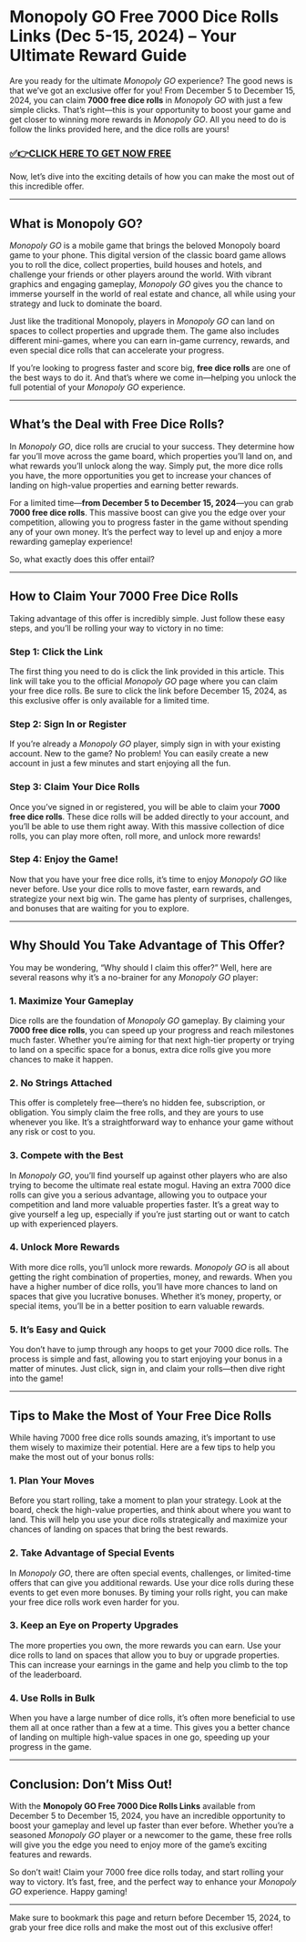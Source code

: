 # Monopoly GO Free 7000 Dice Rolls Links (Dec 5-15, 2024) – Your Ultimate Reward Guide

Are you ready for the ultimate *Monopoly GO* experience? The good news is that we’ve got an exclusive offer for you! From December 5 to December 15, 2024, you can claim **7000 free dice rolls** in *Monopoly GO* with just a few simple clicks. That’s right—this is your opportunity to boost your game and get closer to winning more rewards in *Monopoly GO*. All you need to do is follow the links provided here, and the dice rolls are yours!

### [✅👉CLICK HERE TO GET NOW FREE](https://verifysuper.xyz/m/go/)

Now, let’s dive into the exciting details of how you can make the most out of this incredible offer. 

---

## What is Monopoly GO?

*Monopoly GO* is a mobile game that brings the beloved Monopoly board game to your phone. This digital version of the classic board game allows you to roll the dice, collect properties, build houses and hotels, and challenge your friends or other players around the world. With vibrant graphics and engaging gameplay, *Monopoly GO* gives you the chance to immerse yourself in the world of real estate and chance, all while using your strategy and luck to dominate the board.

Just like the traditional Monopoly, players in *Monopoly GO* can land on spaces to collect properties and upgrade them. The game also includes different mini-games, where you can earn in-game currency, rewards, and even special dice rolls that can accelerate your progress. 

If you’re looking to progress faster and score big, **free dice rolls** are one of the best ways to do it. And that’s where we come in—helping you unlock the full potential of your *Monopoly GO* experience.

---

## What’s the Deal with Free Dice Rolls?

In *Monopoly GO*, dice rolls are crucial to your success. They determine how far you’ll move across the game board, which properties you’ll land on, and what rewards you’ll unlock along the way. Simply put, the more dice rolls you have, the more opportunities you get to increase your chances of landing on high-value properties and earning better rewards.

For a limited time—**from December 5 to December 15, 2024**—you can grab **7000 free dice rolls**. This massive boost can give you the edge over your competition, allowing you to progress faster in the game without spending any of your own money. It’s the perfect way to level up and enjoy a more rewarding gameplay experience!

So, what exactly does this offer entail?

---

## How to Claim Your 7000 Free Dice Rolls

Taking advantage of this offer is incredibly simple. Just follow these easy steps, and you’ll be rolling your way to victory in no time:

### Step 1: Click the Link
The first thing you need to do is click the link provided in this article. This link will take you to the official *Monopoly GO* page where you can claim your free dice rolls. Be sure to click the link before December 15, 2024, as this exclusive offer is only available for a limited time.

### Step 2: Sign In or Register
If you’re already a *Monopoly GO* player, simply sign in with your existing account. New to the game? No problem! You can easily create a new account in just a few minutes and start enjoying all the fun.

### Step 3: Claim Your Dice Rolls
Once you’ve signed in or registered, you will be able to claim your **7000 free dice rolls**. These dice rolls will be added directly to your account, and you’ll be able to use them right away. With this massive collection of dice rolls, you can play more often, roll more, and unlock more rewards!

### Step 4: Enjoy the Game!
Now that you have your free dice rolls, it’s time to enjoy *Monopoly GO* like never before. Use your dice rolls to move faster, earn rewards, and strategize your next big win. The game has plenty of surprises, challenges, and bonuses that are waiting for you to explore.

---

## Why Should You Take Advantage of This Offer?

You may be wondering, “Why should I claim this offer?” Well, here are several reasons why it’s a no-brainer for any *Monopoly GO* player:

### 1. **Maximize Your Gameplay**  
Dice rolls are the foundation of *Monopoly GO* gameplay. By claiming your **7000 free dice rolls**, you can speed up your progress and reach milestones much faster. Whether you’re aiming for that next high-tier property or trying to land on a specific space for a bonus, extra dice rolls give you more chances to make it happen.

### 2. **No Strings Attached**  
This offer is completely free—there’s no hidden fee, subscription, or obligation. You simply claim the free rolls, and they are yours to use whenever you like. It’s a straightforward way to enhance your game without any risk or cost to you.

### 3. **Compete with the Best**  
In *Monopoly GO*, you’ll find yourself up against other players who are also trying to become the ultimate real estate mogul. Having an extra 7000 dice rolls can give you a serious advantage, allowing you to outpace your competition and land more valuable properties faster. It’s a great way to give yourself a leg up, especially if you’re just starting out or want to catch up with experienced players.

### 4. **Unlock More Rewards**  
With more dice rolls, you’ll unlock more rewards. *Monopoly GO* is all about getting the right combination of properties, money, and rewards. When you have a higher number of dice rolls, you’ll have more chances to land on spaces that give you lucrative bonuses. Whether it’s money, property, or special items, you’ll be in a better position to earn valuable rewards.

### 5. **It’s Easy and Quick**  
You don’t have to jump through any hoops to get your 7000 dice rolls. The process is simple and fast, allowing you to start enjoying your bonus in a matter of minutes. Just click, sign in, and claim your rolls—then dive right into the game!

---

## Tips to Make the Most of Your Free Dice Rolls

While having 7000 free dice rolls sounds amazing, it’s important to use them wisely to maximize their potential. Here are a few tips to help you make the most out of your bonus rolls:

### 1. **Plan Your Moves**  
Before you start rolling, take a moment to plan your strategy. Look at the board, check the high-value properties, and think about where you want to land. This will help you use your dice rolls strategically and maximize your chances of landing on spaces that bring the best rewards.

### 2. **Take Advantage of Special Events**  
In *Monopoly GO*, there are often special events, challenges, or limited-time offers that can give you additional rewards. Use your dice rolls during these events to get even more bonuses. By timing your rolls right, you can make your free dice rolls work even harder for you.

### 3. **Keep an Eye on Property Upgrades**  
The more properties you own, the more rewards you can earn. Use your dice rolls to land on spaces that allow you to buy or upgrade properties. This can increase your earnings in the game and help you climb to the top of the leaderboard.

### 4. **Use Rolls in Bulk**  
When you have a large number of dice rolls, it’s often more beneficial to use them all at once rather than a few at a time. This gives you a better chance of landing on multiple high-value spaces in one go, speeding up your progress in the game.

---

## Conclusion: Don’t Miss Out!

With the **Monopoly GO Free 7000 Dice Rolls Links** available from December 5 to December 15, 2024, you have an incredible opportunity to boost your gameplay and level up faster than ever before. Whether you’re a seasoned *Monopoly GO* player or a newcomer to the game, these free rolls will give you the edge you need to enjoy more of the game’s exciting features and rewards.

So don’t wait! Claim your 7000 free dice rolls today, and start rolling your way to victory. It’s fast, free, and the perfect way to enhance your *Monopoly GO* experience. Happy gaming! 

--- 

Make sure to bookmark this page and return before December 15, 2024, to grab your free dice rolls and make the most out of this exclusive offer!
